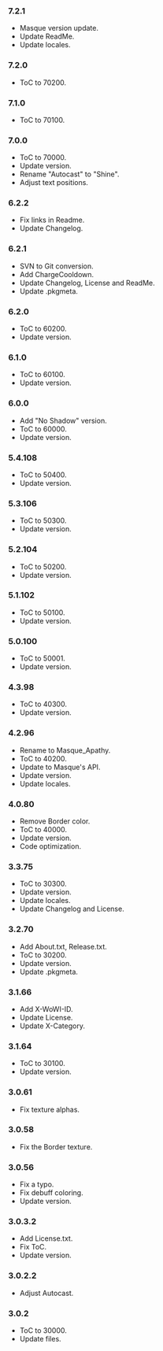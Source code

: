 ### 7.2.1 ###

- Masque version update.
- Update ReadMe.
- Update locales.

### 7.2.0 ###

- ToC to 70200.

### 7.1.0 ###

- ToC to 70100.

### 7.0.0 ###

- ToC to 70000.
- Update version.
- Rename "Autocast" to "Shine".
- Adjust text positions.

### 6.2.2 ###

- Fix links in Readme.
- Update Changelog.

### 6.2.1 ###

- SVN to Git conversion.
- Add ChargeCooldown.
- Update Changelog, License and ReadMe.
- Update .pkgmeta.

### 6.2.0 ###

- ToC to 60200.
- Update version.

### 6.1.0 ###

- ToC to 60100.
- Update version.

### 6.0.0 ###

- Add "No Shadow" version.
- ToC to 60000.
- Update version.

### 5.4.108 ###

- ToC to 50400.
- Update version.

### 5.3.106 ###

- ToC to 50300.
- Update version.

### 5.2.104 ###

- ToC to 50200.
- Update version.

### 5.1.102 ###

- ToC to 50100.
- Update version.

### 5.0.100 ###

- ToC to 50001.
- Update version.

### 4.3.98 ###

- ToC to 40300.
- Update version.

### 4.2.96 ###

- Rename to Masque_Apathy.
- ToC to 40200.
- Update to Masque's API.
- Update version.
- Update locales.

### 4.0.80 ###

- Remove Border color.
- ToC to 40000.
- Update version.
- Code optimization.

### 3.3.75 ###

- ToC to 30300.
- Update version.
- Update locales.
- Update Changelog and License.

### 3.2.70 ###

- Add About.txt, Release.txt.
- ToC to 30200.
- Update version.
- Update .pkgmeta.

### 3.1.66 ###

- Add X-WoWI-ID.
- Update License.
- Update X-Category.

### 3.1.64 ###

- ToC to 30100.
- Update version.

### 3.0.61 ###

- Fix texture alphas.

### 3.0.58 ###

- Fix the Border texture.

### 3.0.56 ###

- Fix a typo.
- Fix debuff coloring.
- Update version.

### 3.0.3.2 ###

- Add License.txt.
- Fix ToC.
- Update version.

### 3.0.2.2 ###

- Adjust Autocast.

### 3.0.2 ###

- ToC to 30000.
- Update files.
